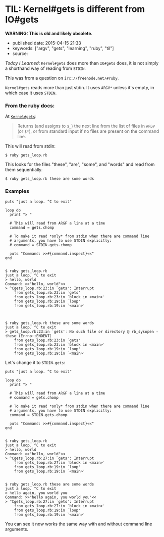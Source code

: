 TIL: Kernel\#gets is different from IO\#gets
============================================

**WARNING: This is old and likely obsolete.**

-   published date: 2015-04-15 21:33
-   keywords: \[\"argv\", \"gets\", \"learning\", \"ruby\", \"til\"\]
-   source:

*Today I Learned*: `Kernel#gets` does more than `IO#gets` does, it is not simply a shorthand way of reading from `STDIN`.

This was from a question on `irc://freenode.net/#ruby`.

`Kernel#gets` reads more than just stdin. It uses `ARGV*` unless it\'s empty, in which case it uses `STDIN`.

### From the ruby docs:

At [`Kernel#gets`](http://ruby-doc.org/core-2.2.1/Kernel.html#method-i-gets):

> Returns (and assigns to `$_`) the next line from the list of files in `ARGV` (or `$*`), or from standard input if no files are present on the command line.

This will read from stdin:

``` {.example}
$ ruby gets_loop.rb
```

This looks for the files \"these\", \"are\", \"some\", and \"words\" and read from them sequentially:

``` {.example}
$ ruby gets_loop.rb these are some words
```

### Examples

``` {.ruby}
puts "just a loop. ^C to exit"

loop do
  print "> "

  # This will read from ARGF a line at a time
  command = gets.chomp

  # To make it read *only* from stdin when there are command line
  # arguments, you have to use STDIN explicitly:
  # command = STDIN.gets.chomp

  puts "Command: >>#{command.inspect}<<"
end
```

``` {.example}

$ ruby gets_loop.rb
just a loop. ^C to exit
> hello, world
Command: >>"hello, world"<<
> ^Cgets_loop.rb:23:in `gets': Interrupt
    from gets_loop.rb:23:in `gets'
    from gets_loop.rb:23:in `block in <main>'
    from gets_loop.rb:19:in `loop'
    from gets_loop.rb:19:in `<main>'



$ ruby gets_loop.rb these are some words
just a loop. ^C to exit
> gets_loop.rb:23:in `gets': No such file or directory @ rb_sysopen - these (Errno::ENOENT)
    from gets_loop.rb:23:in `gets'
    from gets_loop.rb:23:in `block in <main>'
    from gets_loop.rb:19:in `loop'
    from gets_loop.rb:19:in `<main>'
```

Let\'s change it to `STDIN.gets`:

``` {.ruby}
puts "just a loop. ^C to exit"

loop do
  print "> "

  # This will read from ARGF a line at a time
  # command = gets.chomp

  # To make it read *only* from stdin when there are command line
  # arguments, you have to use STDIN explicitly:
  command = STDIN.gets.chomp

  puts "Command: >>#{command.inspect}<<"
end
```

``` {.example}

$ ruby gets_loop.rb
just a loop. ^C to exit
> hello, world
Command: >>"hello, world"<<
> ^Cgets_loop.rb:27:in `gets': Interrupt
    from gets_loop.rb:27:in `block in <main>'
    from gets_loop.rb:19:in `loop'
    from gets_loop.rb:19:in `<main>'


$ ruby gets_loop.rb these are some words
just a loop. ^C to exit
> hello again, you world you
Command: >>"hello again, you world you"<<
> ^Cgets_loop.rb:27:in `gets': Interrupt
    from gets_loop.rb:27:in `block in <main>'
    from gets_loop.rb:19:in `loop'
    from gets_loop.rb:19:in `<main>'
```

You can see it now works the same way with and without command line arguments.
